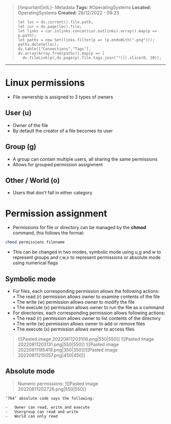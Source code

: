 > [!important|inIL]- Metadata
> **Tags:** #OperatingSystems 
> **Located:** OperatingSystems
> **Created:** 26/12/2022 - 09:23
> ```dataviewjs
>let loc = dv.current().file.path;
>let cur = dv.page(loc).file;
>let links = cur.inlinks.concat(cur.outlinks).array().map(p => p.path);
>let paths = new Set(links.filter(p => !p.endsWith(".png")));
>paths.delete(loc);
>dv.table(["Connections","Tags"], dv.array(Array.from(paths)).map(p => [
>   dv.fileLink(p),dv.page(p).file.tags.join("")]).slice(0, 20));
> ```

___
# Linux permissions
- File ownership is assigned to 3 types of owners
## User (u)
- Owner of the file
- By default the creator of a file becomes its user
## Group (g)
- A group can contain multiple users, all sharing the same permissions
- Allows for grouped permission assignment
## Other / World (o)
- Users that don't fall in either category
# Permission assignment
- Permissions for file or directory can be managed by the **chmod** command, this follows the format:

```bash
chmod permissions filename
```

- This can be changed in two modes, symbolic mode using u,g and w to represent groups and r,w,x to represent permissions or absolute mode using numerical flags
## Symbolic mode
- For files, each corresponding permission allows the following actions:\
  • The read (r) permission allows owner to examine contents of the file\
  • The write (w) permission allows owner to modify the file\
  • The execute (x) permission allows owner to run the file as a command
- For directories, each corresponding permission allows following actions:\
  • The read (r) permission allows owner to list contents of the directory\
  • The write (w) permission allows owner to add or remove files\
  • The execute (x) permission allows owner to access files

> ![[Pasted image 20220811203106.png|550|550]]
> ![[Pasted image 20220811203131.png|550|550]]
> ![[Pasted image 20220811185419.png|350|350]]![[Pasted image 20220811215057.png|450|450]]
## Absolute mode
> Numeric permissions:
> ![[Pasted image 20220811202726.png|550|550]]

```ad-example
‘764’ absolute code says the following:

-   Owner can read, write and execute
-   Usergroup can read and write
-   World can only read
```

